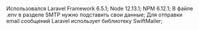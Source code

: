 Использовался Laravel Framework 6.5.1;
Node 12.13.1;
NPM 6.12.1;
В файле .env в разделе SMTP нужно подставить свои данные;
Для отправки email сообщений Laravel использует библиотеку SwiftMailer;
